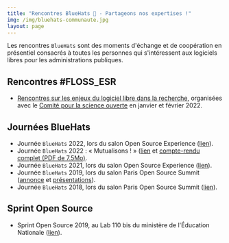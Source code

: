 ```yaml
---
title: "Rencontres BlueHats 🧢 - Partageons nos expertises !"
img: /img/bluehats-communaute.jpg
layout: page
---
```


Les rencontres `BlueHats` sont des moments d'échange et de coopération en présentiel consacrés à toutes les personnes qui s'intéressent aux logiciels libres pour les administrations publiques.

## Rencontres #FLOSS_ESR

- [Rencontres sur les enjeux du logiciel libre dans la recherche](/rencontres/floss-esr-2022), organisées avec le [Comité pour la science ouverte](https://www.ouvrirlascience.fr/) en janvier et février 2022.

## Journées BlueHats

- Journée `BlueHats` 2022, lors du salon Open Source Experience ([lien](journee-2022)).
- Journée `BlueHats` 2022 : « Mutualisons ! » ([lien](/posts/retour-sur-la-journee-bluehats-mutualisons-juillet-2022) et [compte-rendu complet (PDF de 7.5Mo)](/img/compte-rendu-journee-bluehats-mutualisons-1er-juillet-2022-version-1.0.pdf).
- Journée `BlueHats` 2021, lors du salon Open Source Experience ([lien](journee-2021)).
- Journée `BlueHats` 2019, lors du salon Paris Open Source Summit ([annonce](https://www.numerique.gouv.fr/agenda/journee-bluehats-lors-du-salon-open-source-experience/) et [présentations](https://forum.etalab.gouv.fr/t/journee-bluehats-lors-du-paris-open-source-summit-le-11-decembre-2019/4614/2)).
- Journée `BlueHats` 2018, lors du salon Paris Open Source Summit ([lien](https://www.numerique.gouv.fr/agenda/lancement-rejoignez-la-communaute-blue-hats-hackers-dinteret-general/)).

## Sprint Open Source

- Sprint Open Source 2019, au Lab 110 bis du ministère de l'Éducation Nationale ([lien](https://www.numerique.gouv.fr/actualites/retour-sur-le-premier-sprint-open-source-bluehats-administration/)).

